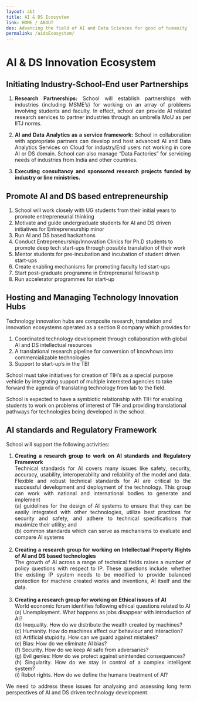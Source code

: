 ```yaml
---
layout: abt
title: AI & DS Ecosystem
link: HOME / ABOUT
des: Advancing the field of AI and Data Sciences for good of humanity
permalink: /aidsEcosystem/
---
```

<style>
.background-about{
  background-image: url("{{ site.baseurl }}/images/Ecosystem.png");
}
</style>

<div>
<div class="about-section">

<h1>AI & DS Innovation Ecosystem</h1>
<h2 id="subheading">Initiating Industry-School-End user Partnerships</h2>
<ol>
<li>
<p style="text-align: justify;"><b>Research Partnerships:</b> School will establish partnerships with industries (including MSME’s) for working on an array of problems involving students and faculty. In effect, school can provide AI related research services to partner industries through an umbrella MoU as per IITJ norms.</p>
</li>
<li>
<p style="text-align: justify;">
<b>AI and Data Analytics as a service framework: </b> School in collaboration with appropriate partners can develop and host advanced AI and Data Analytics Services on Cloud for industry/End users not working in core AI or DS domain. School can also manage “Data Factories” for servicing needs of industries from India and other countries.
</p>
</li>
<li>
<p style="text-align: justify;"><b>
Executing consultancy and sponsored research projects funded by industry or line ministries.</b>
</p>
</li>
</ol>
<h2 id="subheading">Promote AI and DS based entrepreneurship</h2>
<ol>
<li>School will work closely with UG students from their initial years to promote entrepreneurial thinking</li>
<li>Motivate and guide undergraduate students for AI and DS driven initiatives for Entrepreneurship minor</li>
<li>Run AI and DS based hackathons</li>
<li>Conduct Entrepreneurship/Innovation Clinics for Ph.D students to promote deep tech start-ups through possible translation of their work</li>
<li>Mentor students for pre-incubation and incubation of student driven start-ups</li>
<li>Create enabling mechanisms for promoting faculty led start-ups</li>
<li>Start post-graduate programme in Entreprenurial fellowship</li>
<li>Run accelerator programmes for start-up</li>
</ol>
<h2 id="subheading">Hosting and Managing Technology Innovation Hubs</h2>
<p>Technology innovation hubs are composite research, translation and innovation ecosystems operated as a section 8 company which provides for</p>
<ol>
<li>Coordinated technology development through collaboration with global AI and DS intellectual resources</li>
<li>A translational research pipeline for conversion of knowhows into commercializable technologies</li>
<li>Support to start-up’s in the TBI</li>
</ol>
<p>School must take initiatives for creation of TIH’s as a special purpose vehicle by integrating support of multiple interested agencies to take forward the agenda of translating technology from lab to the field.</p>
<p>School is expected to have a symbiotic relationship with TIH for enabling students to work on problems of interest of TIH and providing translational pathways for technologies being developed in the school.</p>

<h2 id="subheading">AI standards and Regulatory Framework</h2>
<p>School will support the following activities:</p>
<ol>
<li style="text-align: justify;">
   <b> Creating a research group to work on AI standards and Regulatory Framework</b> <br>
Technical standards for AI covers many issues like safety, security, accuracy, usability, interoperability and reliability of the model and data. Flexible and robust technical standards for AI are critical to the successful development and deployment of the technology. This group can work with national and international bodies to generate and implement <br>
(a) guidelines for the design of AI systems to ensure that they can be easily integrated with other technologies, utilize best practices for security and safety, and adhere to technical specifications that maximize their utility; and <br>
(b) common standards which can serve as mechanisms to evaluate and compare AI systems
</li> <br>
<li style="text-align: justify;">
   <b> Creating a research group for working on Intellectual Property Rights of AI and DS based technologies</b> <br>
The growth of AI across a range of technical fields raises a number of policy questions with respect to IP. These questions include: whether the existing IP system needs to be modified to provide balanced protection for machine created works and inventions, AI itself and the data.
</li> <br>
<li style="text-align: justify;">
<b>Creating a research group for working on Ethical issues of AI</b> <br>
World economic forum identifies following ethical questions related to AI <br>
(a) Unemployment. What happens as jobs disappear with introduction of AI? <br>
(b) Inequality. How do we distribute the wealth created by machines? <br>
(c) Humanity. How do machines affect our behaviour and interaction? <br>
(d) Artificial stupidity. How can we guard against mistakes? <br>
(e) Bias: How do we eliminate AI bias? <br>
(f) Security. How do we keep AI safe from adversaries? <br>
(g) Evil genies: How do we protect against unintended consequences? <br>
(h) Singularity. How do we stay in control of a complex intelligent system? <br>
(i) Robot rights. How do we define the humane treatment of AI? <br>
</li>
</ol>
<p  style="text-align: justify;">We need to address these issues for analysing and assessing long term perspectives of AI and DS driven technology development.</p>
</div>
<br>


